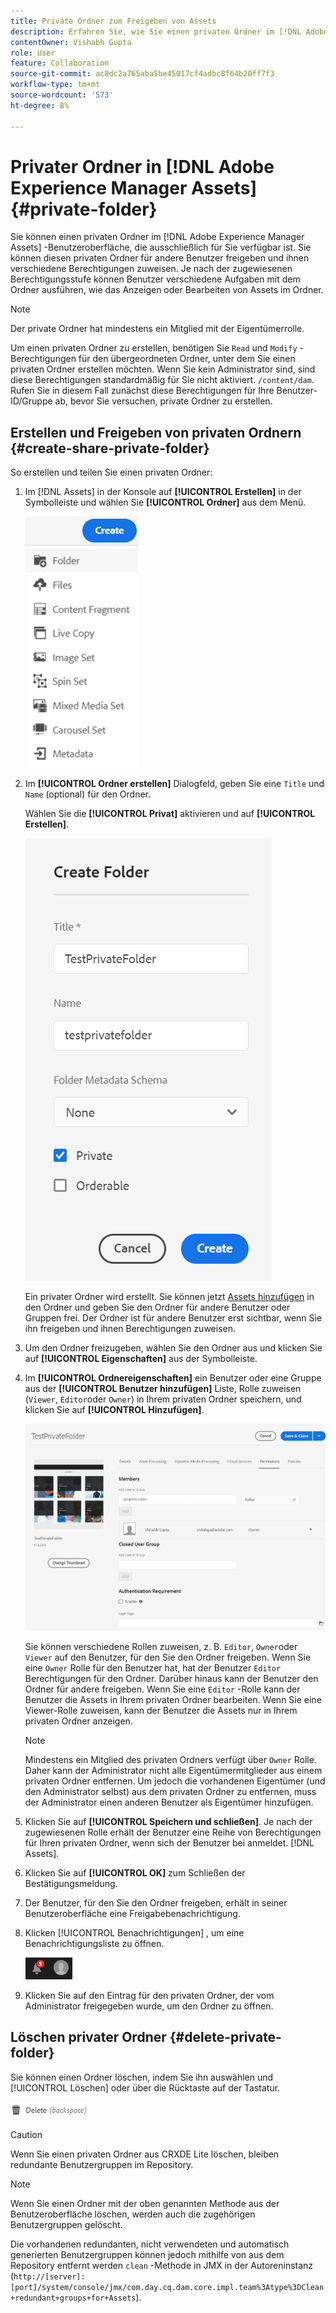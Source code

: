 ```yaml
---
title: Private Ordner zum Freigeben von Assets
description: Erfahren Sie, wie Sie einen privaten Ordner im [!DNL Adobe Experience Manager Assets] und teilen sie mit anderen Benutzern und weisen ihnen verschiedene Berechtigungen zu.
contentOwner: Vishabh Gupta
role: User
feature: Collaboration
source-git-commit: ac8dc2a765aba5be45017cf4adbc8f64b20ff7f3
workflow-type: tm+mt
source-wordcount: '573'
ht-degree: 8%

---
```


# Privater Ordner in [!DNL Adobe Experience Manager Assets] {#private-folder}

Sie können einen privaten Ordner im [!DNL Adobe Experience Manager Assets] -Benutzeroberfläche, die ausschließlich für Sie verfügbar ist. Sie können diesen privaten Ordner für andere Benutzer freigeben und ihnen verschiedene Berechtigungen zuweisen. Je nach der zugewiesenen Berechtigungsstufe können Benutzer verschiedene Aufgaben mit dem Ordner ausführen, wie das Anzeigen oder Bearbeiten von Assets im Ordner.

>[!NOTE]
>
>Der private Ordner hat mindestens ein Mitglied mit der Eigentümerrolle.
>
>Um einen privaten Ordner zu erstellen, benötigen Sie `Read` und `Modify` -Berechtigungen für den übergeordneten Ordner, unter dem Sie einen privaten Ordner erstellen möchten. Wenn Sie kein Administrator sind, sind diese Berechtigungen standardmäßig für Sie nicht aktiviert. `/content/dam`. Rufen Sie in diesem Fall zunächst diese Berechtigungen für Ihre Benutzer-ID/Gruppe ab, bevor Sie versuchen, private Ordner zu erstellen.

## Erstellen und Freigeben von privaten Ordnern  {#create-share-private-folder}

So erstellen und teilen Sie einen privaten Ordner:

1. Im [!DNL Assets] in der Konsole auf **[!UICONTROL Erstellen]** in der Symbolleiste und wählen Sie **[!UICONTROL Ordner]** aus dem Menü.

   ![Erstellen von Asset-Ordnern](assets/create-folder.png)

1. Im **[!UICONTROL Ordner erstellen]** Dialogfeld, geben Sie eine `Title` und `Name` (optional) für den Ordner.

   Wählen Sie die **[!UICONTROL Privat]** aktivieren und auf **[!UICONTROL Erstellen]**.

   ![chlimage_1-413](assets/create-private-folder.png)

   Ein privater Ordner wird erstellt. Sie können jetzt [Assets hinzufügen](add-assets.md#upload-assets) in den Ordner und geben Sie den Ordner für andere Benutzer oder Gruppen frei. Der Ordner ist für andere Benutzer erst sichtbar, wenn Sie ihn freigeben und ihnen Berechtigungen zuweisen.

1. Um den Ordner freizugeben, wählen Sie den Ordner aus und klicken Sie auf **[!UICONTROL Eigenschaften]** aus der Symbolleiste.

1. Im **[!UICONTROL Ordnereigenschaften]** ein Benutzer oder eine Gruppe aus der **[!UICONTROL Benutzer hinzufügen]** Liste, Rolle zuweisen (`Viewer`, `Editor`oder `Owner`) in Ihrem privaten Ordner speichern, und klicken Sie auf **[!UICONTROL Hinzufügen]**.

   ![assign-user-group](assets/assign-permissions-private-folder.png)

   Sie können verschiedene Rollen zuweisen, z. B. `Editor`, `Owner`oder `Viewer` auf den Benutzer, für den Sie den Ordner freigeben. Wenn Sie eine `Owner` Rolle für den Benutzer hat, hat der Benutzer `Editor` Berechtigungen für den Ordner. Darüber hinaus kann der Benutzer den Ordner für andere freigeben. Wenn Sie eine `Editor` -Rolle kann der Benutzer die Assets in Ihrem privaten Ordner bearbeiten. Wenn Sie eine Viewer-Rolle zuweisen, kann der Benutzer die Assets nur in Ihrem privaten Ordner anzeigen.

   >[!NOTE]
   >
   >Mindestens ein Mitglied des privaten Ordners verfügt über `Owner` Rolle. Daher kann der Administrator nicht alle Eigentümermitglieder aus einem privaten Ordner entfernen. Um jedoch die vorhandenen Eigentümer (und den Administrator selbst) aus dem privaten Ordner zu entfernen, muss der Administrator einen anderen Benutzer als Eigentümer hinzufügen.

1. Klicken Sie auf **[!UICONTROL Speichern und schließen]**. Je nach der zugewiesenen Rolle erhält der Benutzer eine Reihe von Berechtigungen für Ihren privaten Ordner, wenn sich der Benutzer bei anmeldet. [!DNL Assets].
1. Klicken Sie auf **[!UICONTROL OK]** zum Schließen der Bestätigungsmeldung.
1. Der Benutzer, für den Sie den Ordner freigeben, erhält in seiner Benutzeroberfläche eine Freigabebenachrichtigung.

1. Klicken [!UICONTROL Benachrichtigungen] , um eine Benachrichtigungsliste zu öffnen.

   ![Benachrichtigung](assets/notification-icon.png)

1. Klicken Sie auf den Eintrag für den privaten Ordner, der vom Administrator freigegeben wurde, um den Ordner zu öffnen.

## Löschen privater Ordner {#delete-private-folder}

Sie können einen Ordner löschen, indem Sie ihn auswählen und [!UICONTROL Löschen] oder über die Rücktaste auf der Tastatur.

![Löschoption im oberen Menü](assets/delete-option.png)

>[!CAUTION]
>
>Wenn Sie einen privaten Ordner aus CRXDE Lite löschen, bleiben redundante Benutzergruppen im Repository.

>[!NOTE]
>
>Wenn Sie einen Ordner mit der oben genannten Methode aus der Benutzeroberfläche löschen, werden auch die zugehörigen Benutzergruppen gelöscht.
>
>Die vorhandenen redundanten, nicht verwendeten und automatisch generierten Benutzergruppen können jedoch mithilfe von aus dem Repository entfernt werden `clean` -Methode in JMX in der Autoreninstanz (`http://[server]:[port]/system/console/jmx/com.day.cq.dam.core.impl.team%3Atype%3DClean+redundant+groups+for+Assets`).
